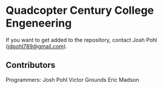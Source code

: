 Quadcopter Century College Engeneering
==========

If you want to get added to the repository, contact Josh Pohl (jdpohl789@gmail.com).

Contributors
-----------------------------------------
Programmers:
Josh Pohl
Victor Grounds
Eric Madson